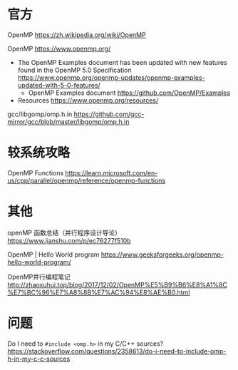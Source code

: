 
# 官方

OpenMP https://zh.wikipedia.org/wiki/OpenMP

OpenMP https://www.openmp.org/
- The OpenMP Examples document has been updated with new features found in the OpenMP 5.0 Specification https://www.openmp.org/openmp-updates/openmp-examples-updated-with-5-0-features/
  * OpenMP Examples document https://github.com/OpenMP/Examples
- Resources https://www.openmp.org/resources/

gcc/libgomp/omp.h.in https://github.com/gcc-mirror/gcc/blob/master/libgomp/omp.h.in

# 较系统攻略

OpenMP Functions https://learn.microsoft.com/en-us/cpp/parallel/openmp/reference/openmp-functions

# 其他

openMP 函数总结（并行程序设计导论） https://www.jianshu.com/p/ec76277f510b

OpenMP | Hello World program https://www.geeksforgeeks.org/openmp-hello-world-program/

OpenMP并行编程笔记 http://zhaoxuhui.top/blog/2017/12/02/OpenMP%E5%B9%B6%E8%A1%8C%E7%BC%96%E7%A8%8B%E7%AC%94%E8%AE%B0.html

# 问题

Do I need to `#include <omp.h>` in my C/C++ sources? https://stackoverflow.com/questions/2358613/do-i-need-to-include-omp-h-in-my-c-c-sources
